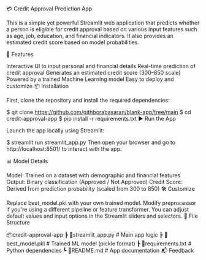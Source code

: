 💳 Credit Approval Prediction App

This is a simple yet powerful Streamlit web application that predicts whether a person is eligible for credit approval based on various input features such as age, job, education, and financial indicators. It also provides an estimated credit score based on model probabilities.

🚀 Features

Interactive UI to input personal and financial details
Real-time prediction of credit approval
Generates an estimated credit score (300–850 scale)
Powered by a trained Machine Learning model
Easy to deploy and customize
📦 Installation

First, clone the repository and install the required dependencies:

$ git clone https://github.com/githborabasaran/blank-app/tree/main
$ cd credit-approval-app
$ pip install -r requirements.txt
▶️ Run the App

Launch the app locally using Streamlit:

$ streamlit run streamlit_app.py
Then open your browser and go to http://localhost:8501/ to interact with the app.

📊 Model Details

Model: Trained on a dataset with demographic and financial features
Output: Binary classification (Approved / Not Approved)
Credit Score: Derived from prediction probability (scaled from 300 to 850)
🛠️ Customize

Replace best_model.pkl with your own trained model.
Modify preprocessor if you're using a different pipeline or feature transformer.
You can adjust default values and input options in the Streamlit sliders and selectors.
📁 File Structure

📦credit-approval-app
 ┣ 📄streamlit_app.py         # Main app logic
 ┣ 📄best_model.pkl           # Trained ML model (pickle format)
 ┣ 📄requirements.txt         # Python dependencies
 ┗ 📄README.md                # App documentation
📬 Feedback

